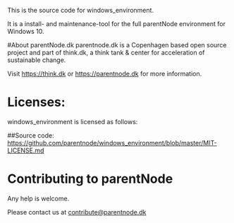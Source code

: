 This is the source code for windows_environment.

It is a install- and maintenance-tool for the full parentNode environment for Windows 10.

#About parentNode.dk
parentnode.dk is a Copenhagen based open source project and part of think.dk, a think tank & center for acceleration of sustainable change. 

Visit https://think.dk or https://parentnode.dk for more information.

# Licenses:
windows_environment is licensed as follows:

##Source code:
https://github.com/parentnode/windows_environment/blob/master/MIT-LICENSE.md


# Contributing to parentNode

Any help is welcome. 

Please contact us at [contribute@parentnode.dk](mailto:contribute@parentnode.dk)